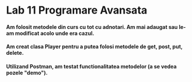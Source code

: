 # Lab 11 Programare Avansata
#### Am folosit metodele din curs cu tot cu adnotari. Am mai adaugat sau le-am modificat acolo unde era cazul.
#### Am creat clasa Player pentru a putea folosi metodele de get, post, put, delete.
#### Utilizand Postman, am testat functionalitatea metodelor (a se vedea pozele "demo").